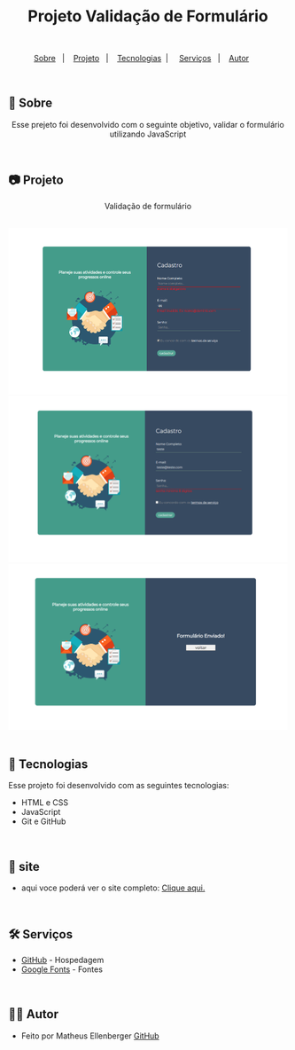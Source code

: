 <h1 align="center"> Projeto Validação de Formulário</h1>

<br>

<p align="center">
  <a href="#-sobre">Sobre</a>&nbsp;&nbsp;&nbsp;|&nbsp;&nbsp;&nbsp;
  <a href="#-projeto">Projeto</a>&nbsp;&nbsp;&nbsp;|&nbsp;&nbsp;&nbsp;
  <a href="#-tecnologias">Tecnologias</a>&nbsp;&nbsp;|&nbsp;&nbsp;&nbsp;&nbsp;
  <a href="#-Serviços">Serviços</a>&nbsp;&nbsp;&nbsp;|&nbsp;&nbsp;&nbsp;
  <a href="#-Autor">Autor</a>&nbsp;&nbsp;&nbsp;&nbsp;&nbsp;&nbsp;
</p>

<br>

## 🎯 Sobre

<p align="center">Esse prejeto foi desenvolvido com o seguinte objetivo, validar o formulário utilizando JavaScript</p>

<br>

## 📷 Projeto
<p align="center">Validação de formulário</p>
<br>
<div display="flex">
<img src="./img/img-pj.png" alt="imagem" width="600px" height="300px">
<img src="./img/img-pj2.png" alt="imagem" width="600px" height="300px">
<img src="./img/img-pj3.png" alt="imagem" width="600px" height="300px">
</div>

<br>

## 🚀 Tecnologias

Esse projeto foi desenvolvido com as seguintes tecnologias:

- HTML e CSS
- JavaScript
- Git e GitHub

<br>

## 📍 site

- aqui voce poderá ver o site completo: <a href="https://matheus-ellenberger.github.io/Desafio-1/">Clique aqui.</a> 
<br>

## 🛠️ Serviços

- <a href="https://github.com/Matheus-Ellenberger">GitHub</a> - Hospedagem
- <a href="https://fonts.google.com/">Google Fonts</a> - Fontes

<br>

## 🙋‍♂️ Autor

- Feito por Matheus Ellenberger <a href="https://github.com/Matheus-Ellenberger">GitHub</a>
